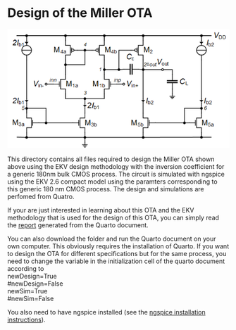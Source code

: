 # Design of the Miller OTA

![Miller OTA.](/Amplifiers/OTAs/Miller%20OTA/Figures/Miller_OTA_schematic.png)

This directory contains all files required to design the Miller OTA shown above using the EKV design methodology with the inversion coefficient for a generic 180nm bulk CMOS process. The circuit is simulated with ngspice using the EKV 2.6 compact model using the paramters corresponding to this generic 180 nm CMOS process.
The design and simulations are perfomed from Quatro.

If your are just interested in learning about this OTA and the EKV methodology that is used for the design of this OTA, you can simply read the [report](/Amplifiers/OTAs/Miller%20OTA/Miller_OTA.pdf) generated from the Quarto document.

You can  also download the folder and run the Quarto document on your own computer. This obviously requires the installation of Quarto. If you want to design the OTA for different specifications but for the same process, you need to change the variable in the initialization cell of the quarto document according to  
newDesign=True  
#newDesign=False  
newSim=True  
#newSim=False  

You also need to have ngspice installed (see the [ngspice installation instructions](/ngspice_installation.md)).

